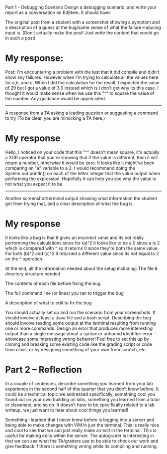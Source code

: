 Part 1 – Debugging Scenario
Design a debugging scenario, and write your report as a conversation on EdStem. It should have:

The original post from a student with a screenshot showing a symptom and a description of a guess at the bug/some sense of what the failure-inducing input is. (Don’t actually make the post! Just write the content that would go in such a post)

# My response:

Post: I'm encountering a problem with the test that it did compile and didn't show any failures. However when I'm trying to calculate all the values here for a,b, and c. When I did the calculation for the result, I expected the value of 29 but I got a value of 3.0 instead which is I don't get why its this case. I thought it would make sense when we use this "^" to square the value of the number. Any guidance would be appreciated.   

---
A response from a TA asking a leading question or suggesting a command to try (To be clear, you are mimicking a TA here.)
# My response

Hello, I noticed on your code that this "^" doesn't mean square, it's actually a XOR operator that you're showing that if the value is different, then it will return a number, otherwise it would be zero. It looks like it might've been comparing an "a" variable to a 2. I would recommend doing the System.out.println() on each of the letter integer that the value output when performing the expression. Hopefully it can help you see why the value is not what you expect it to be. 

---
Another screenshot/terminal output showing what information the student got from trying that, and a clear description of what the bug is.
# My response

It looks like a bug is that it gives an incorrect value and its not really performing the calculations since for (a)^2 it looks like to be a 0 since a is 2 which is compared with ^ so it returns 0 since they're both the same value. For both (b)^2 and (c)^2 it returned a different value since its not equal to 2 on the ^ operation. 

At the end, all the information needed about the setup including:
The file & directory structure needed

The contents of each file before fixing the bug

The full command line (or lines) you ran to trigger the bug

A description of what to edit to fix the bug

You should actually set up and run the scenario from your screenshots. It should involve at least a Java file and a bash script. Describing the bug should involve reading some output at the terminal resulting from running one or more commands. Design an error that produces more interesting output than a single message about a syntax or unbound identifier error – showcase some interesting wrong behavior! Feel free to set this up by cloning and breaking some existing code like the grading script or code from class, or by designing something of your own from scratch, etc.

# Part 2 – Reflection
In a couple of sentences, describe something you learned from your lab experience in the second half of this quarter that you didn’t know before. It could be a technical topic we addressed specifically, something cool you found out on your own building on labs, something you learned from a tutor or classmate, and so on. It doesn’t have to be specifically related to a lab writeup, we just want to hear about cool things you learned!

Something I learned that I never knew before is logging into a server and being able to make changes with VIM in just the terminal. This is really nice and cool to see that we can just really make an edit in the terminal. This is useful for making edits within the server. The autograder is interesting in that we can see what the TA/graders use to be able to check our work and give feedback if there is something wrong while its compiling and running.

